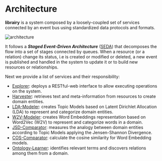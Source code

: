 # Architecture

**librairy** is a system composed by a loosely-coupled set of services connected by an event bus using standardized data protocols and formats. 

![architecture](https://dl.dropboxusercontent.com/u/299257/librairy/figures/services.png)

It follows a ***Staged Event-Driven Architecture*** ([SEDA](http://www.eecs.harvard.edu/~mdw/proj/seda/)) that decomposes the flow
into a set of stages connected by queues. When a resource (or a relation) change its status, i.e is created or modified or deleted, a new event is published and handled in the system to update it or to build new resources or relationships.

Next we provide a list of services and their responsibility:
* [Explorer](https://github.com/librairy/explorer): deploys a RESTful-web interface to allow executing operations on the system. 
* [Harvester](https://github.com/librairy/harvester-file): retrieves text and meta-information from resources to create domain entities. 
* [LDA-Modeler](https://github.com/librairy/modeler-lda): creates Topic Models based on Latent Dirichlet Allocation (LDA) to represent and categorize domain entities. 
* [W2V-Modeler](https://github.com/librairy/modeler-w2v): creates Word Embeddings representation based on Word2Vec (W2V) to represent and categorize words in a domain. 
* [JSD-Comparator](https://github.com/librairy/comparator-jsd): measures the analogy between domain entities according to Topic Models applying the Jensen-Shannon Divergence.
* [COS-Comparator](https://github.com/librairy/comparator-cos): calculate the cosine similarity for Word Embedding models.
* [Ontology-Learner](https://github.com/librairy/learner-onto): identifies relevant terms and discovers relations among them from a domain. 



